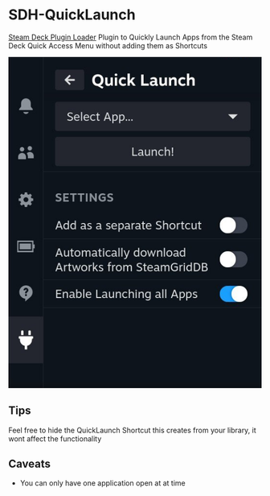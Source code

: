# SDH-QuickLaunch
[Steam Deck Plugin Loader](https://github.com/SteamDeckHomebrew/PluginLoader) Plugin to Quickly Launch Apps from the Steam Deck Quick Access Menu without adding them as Shortcuts

![plugin_demo](./ui.png)

## Tips
Feel free to hide the QuickLaunch Shortcut this creates from your library, it wont affect the functionality

## Caveats
- You can only have one application open at at time
